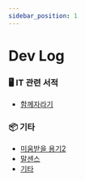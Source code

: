 ```yaml
---
sidebar_position: 1
---
```


# Dev Log

### 🖥️ IT 관련 서적 
- [함께자라기](/docs/books/IT/함께자라기.md)

### 📦 기타
- [미움받을 용기2](/docs/books//etc/미움받을용기2.md)
- [말센스](/docs/books/etc/말센스.md)
- [기타](/docs/books/etc/create-a-page.md) 